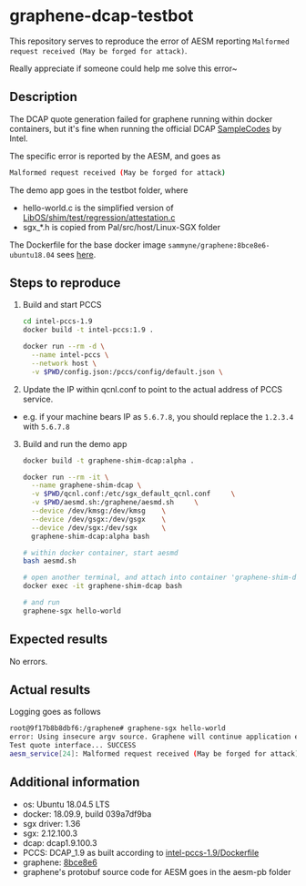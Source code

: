 # graphene-dcap-testbot

This repository serves to reproduce the error of AESM reporting `Malformed request received (May be forged for attack)`.

Really appreciate if someone could help me solve this error~

## Description
The DCAP quote generation failed for graphene running within docker containers, but it's fine when running the official DCAP [SampleCodes][dcap-samplecode] by Intel.

The specific error is reported by the AESM, and goes as 
```bash
Malformed request received (May be forged for attack)
```

The demo app goes in the testbot folder, where
- hello-world.c is the simplified version of [LibOS/shim/test/regression/attestation.c][attestation.c]
- sgx_*.h is copied from Pal/src/host/Linux-SGX folder

The Dockerfile for the base docker image `sammyne/graphene:8bce8e6-ubuntu18.04` sees [here][sammyne/graphene:8bce8e6-ubuntu18.04].

## Steps to reproduce

1. Build and start PCCS
    ```bash
    cd intel-pccs-1.9
    docker build -t intel-pccs:1.9 .

    docker run --rm -d \
      --name intel-pccs \
      --network host \
      -v $PWD/config.json:/pccs/config/default.json \
    ```
2. Update the IP within qcnl.conf to point to the actual address of PCCS service.
  - e.g. if your machine bears IP as `5.6.7.8`, you should replace the `1.2.3.4` with `5.6.7.8`

3. Build and run the demo app
    ```bash
    docker build -t graphene-shim-dcap:alpha .

    docker run --rm -it \
      --name graphene-shim-dcap \
      -v $PWD/qcnl.conf:/etc/sgx_default_qcnl.conf     \
      -v $PWD/aesmd.sh:/graphene/aesmd.sh     \
      --device /dev/kmsg:/dev/kmsg    \
      --device /dev/gsgx:/dev/gsgx    \
      --device /dev/sgx:/dev/sgx      \
      graphene-shim-dcap:alpha bash

    # within docker container, start aesmd
    bash aesmd.sh

    # open another terminal, and attach into container 'graphene-shim-dcap'
    docker exec -it graphene-shim-dcap bash

    # and run 
    graphene-sgx hello-world
    ```

## Expected results

No errors.

## Actual results

Logging goes as follows

```bash
root@9f17b8b8dbf6:/graphene# graphene-sgx hello-world
error: Using insecure argv source. Graphene will continue application execution, but this configuration must not be used in production!
Test quote interface... SUCCESS
aesm_service[24]: Malformed request received (May be forged for attack)
```

## Additional information
- os: Ubuntu 18.04.5 LTS
- docker: 18.09.9, build 039a7df9ba
- sgx driver: 1.36
- sgx: 2.12.100.3
- dcap: dcap1.9.100.3
- PCCS: DCAP_1.9 as built according to [intel-pccs-1.9/Dockerfile](intel-pccs-1.9/Dockerfile)
- graphene: [8bce8e6][graphene]
- graphene's protobuf source code for AESM goes in the aesm-pb folder

[attestation.c]: https://github.com/oscarlab/graphene/blob/8bce8e633e2d7f40816cd527060cd539c6f307fa/LibOS/shim/test/regression/attestation.c#L280
[dcap-samplecode]: https://github.com/intel/SGXDataCenterAttestationPrimitives/tree/DCAP_1.9/SampleCode
[graphene]: https://github.com/oscarlab/graphene/tree/8bce8e633e2d7f40816cd527060cd539c6f307fa
[sammyne/graphene:8bce8e6-ubuntu18.04]: https://github.com/sammyne/ghcr.io/blob/main/graphene/8bce8e6/ubuntu18.04/Dockerfile
